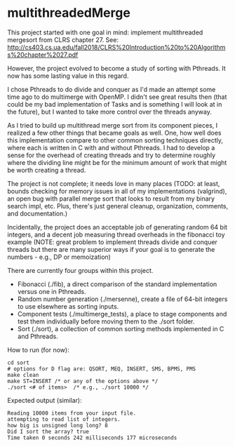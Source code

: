 # multithreadedMerge

This project started with one goal in mind: implement multithreaded mergesort from CLRS chapter 27. See: http://cs403.cs.ua.edu/fall2018/CLRS%20Introduction%20to%20Algorithms%20chapter%2027.pdf

However, the project evolved to become a study of sorting with Pthreads. It now has some lasting value in this regard. 

I chose Pthreads to do divide and conquer as I'd made an attempt some time ago to do multimerge with OpenMP. I didn't see great results then (that could be my bad implementation of Tasks and is something I will look at in the future), but I wanted to take more control over the threads anyway. 

As I tried to build up multithread merge sort from its component pieces, I realized a few other things that became goals as well. One, how well does this implementation compare to other common sorting techniques directly, where each is written in C with and without Pthreads. I had to develop a sense for the overhead of creating threads and try to determine roughly where the dividing line might be for the minimum amount of work that might be worth creating a thread. 

The project is not complete; it needs love in many places (TODO: at least, bounds checking for memory issues in all of my implementations (valgrind), an open bug with parallel merge sort that looks to result from my binary search impl, etc. Plus, there's just general cleanup, organization, comments, and documentation.)

Incidentally, the project does an acceptable job of generating random 64 bit integers, and a decent job measuring thread overheads in the fibonacci toy example (NOTE: great problem to implement threads divide and conquer threads but there are many superior ways if your goal is to generate the numbers - e.g., DP or memoization)

There are currently four groups within this project. 
* Fibonacci (./fib), a direct comparison of the standard implementation versus one in Pthreads. 
* Random number generation (./mersenne), create a file of 64-bit integers to use elsewhere as sorting inputs. 
* Component tests (./multimerge_tests), a place to stage components and test them individually before moving them to the ./sort folder. 
* Sort (./sort), a collection of common sorting methods implemented in C and Pthreads. 

How to run (for now):

```
cd sort
# options for D flag are: QSORT, MEQ, INSERT, SMS, BPMS, PMS
make clean
make ST=INSERT /* or any of the options above */
./sort <# of items>  /* e.g., ./sort 10000 */
```
Expected output (similar):
```
Reading 10000 items from your input file.
attempting to read list of integers.
how big is unsigned long long? 8
Did I sort the array? true
Time taken 0 seconds 242 milliseconds 177 microseconds 


```
